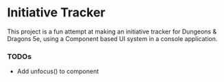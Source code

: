 # Initiative Tracker
This project is a fun attempt at making an initiative tracker for Dungeons & Dragons 5e, using a Component based UI system in a console application.

### TODOs
* Add unfocus() to component